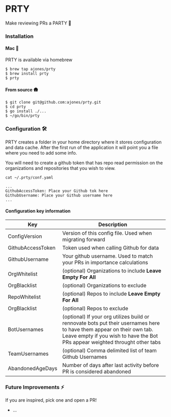 # PRTY 
Make reviewing PRs a PARTY 🎉


### Installation
#### Mac 🍎
PRTY is available via homebrew
```
$ brew tap ajones/prty
$ brew install prty
$ prty
```

#### From source 🛖
```
$ git clone git@github.com:ajones/prty.git
$ cd prty
$ go install ./...
$ ~/go/bin/prty
```

### Configuration 🛠
PRTY creates a folder in your home directory where it stores configuration and data cache. After the first run of the application it will point you a file where you need to add some info. 

You will need to create a github token that has repo read permission on the organizations and repositories that you wish to view.

```
cat ~/.prty/conf.yaml

...
GithubAccessToken: Place your Github tok here
GithubUsername: Place your Github username here
...
```

#### Configuration key information

| Key | Description |
| --- | ----------- |
| ConfigVersion | Version of this config file. Used when migrating forward  |
| GithubAccessToken | Token used when calling Github for data |
| GithubUsername | Your github username. Used to match your PRs in importance calculations |
| OrgWhitelist | (optional) Organizations to include **Leave Empty For All** |
| OrgBlacklist | (optional) Organizations to exclude |
| RepoWhitelist | (optional) Repos to include **Leave Empty For All** |
| OrgBlacklist | (optional) Repos to exclude |
| BotUsernames | (optional) If your org utilizes build or rennovate bots put their usernames here to have them appear on their own tab. Leave empty if you wish to have the Bot PRs appear weighted throught other tabs |
| TeamUsernames | (optional) Comma delimited list of team Github Usernames |
| AbandonedAgeDays | Number of days after last activity before PR is considered abandoned |


### Future Improvements ⚡️
If you are inspired, pick one and open a PR!
- ...